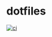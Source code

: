 # dotfiles

[![ci](https://github.com/ppdx999/dotfiles/actions/workflows/ci.yml/badge.svg)](https://github.com/ppdx999/dotfiles/actions/workflows/ci.yml)
